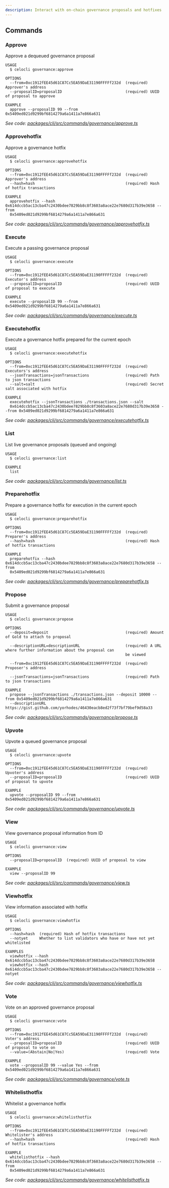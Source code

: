 ```yaml
---
description: Interact with on-chain governance proposals and hotfixes
---
```


## Commands

### Approve

Approve a dequeued governance proposal

```
USAGE
  $ celocli governance:approve

OPTIONS
  --from=0xc1912fEE45d61C87Cc5EA59DaE31190FFFFf232d  (required) Approver's address
  --proposalID=proposalID                            (required) UUID of proposal to approve

EXAMPLE
  approve --proposalID 99 --from 0x5409ed021d9299bf6814279a6a1411a7e866a631
```

_See code: [packages/cli/src/commands/governance/approve.ts](https://github.com/celo-org/celo-monorepo/tree/master/packages/cli/src/commands/governance/approve.ts)_

### Approvehotfix

Approve a governance hotfix

```
USAGE
  $ celocli governance:approvehotfix

OPTIONS
  --from=0xc1912fEE45d61C87Cc5EA59DaE31190FFFFf232d  (required) Approver's address
  --hash=hash                                        (required) Hash of hotfix transactions

EXAMPLE
  approvehotfix --hash 0x614dccb5ac13cba47c2430bdee7829bb8c8f3603a8ace22e7680d317b39e3658 --from
  0x5409ed021d9299bf6814279a6a1411a7e866a631
```

_See code: [packages/cli/src/commands/governance/approvehotfix.ts](https://github.com/celo-org/celo-monorepo/tree/master/packages/cli/src/commands/governance/approvehotfix.ts)_

### Execute

Execute a passing governance proposal

```
USAGE
  $ celocli governance:execute

OPTIONS
  --from=0xc1912fEE45d61C87Cc5EA59DaE31190FFFFf232d  (required) Executor's address
  --proposalID=proposalID                            (required) UUID of proposal to execute

EXAMPLE
  execute --proposalID 99 --from 0x5409ed021d9299bf6814279a6a1411a7e866a631
```

_See code: [packages/cli/src/commands/governance/execute.ts](https://github.com/celo-org/celo-monorepo/tree/master/packages/cli/src/commands/governance/execute.ts)_

### Executehotfix

Execute a governance hotfix prepared for the current epoch

```
USAGE
  $ celocli governance:executehotfix

OPTIONS
  --from=0xc1912fEE45d61C87Cc5EA59DaE31190FFFFf232d  (required) Executors's address
  --jsonTransactions=jsonTransactions                (required) Path to json transactions
  --salt=salt                                        (required) Secret salt associated with hotfix

EXAMPLE
  executehotfix --jsonTransactions ./transactions.json --salt
  0x614dccb5ac13cba47c2430bdee7829bb8c8f3603a8ace22e7680d317b39e3658 --from 0x5409ed021d9299bf6814279a6a1411a7e866a631
```

_See code: [packages/cli/src/commands/governance/executehotfix.ts](https://github.com/celo-org/celo-monorepo/tree/master/packages/cli/src/commands/governance/executehotfix.ts)_

### List

List live governance proposals (queued and ongoing)

```
USAGE
  $ celocli governance:list

EXAMPLE
  list
```

_See code: [packages/cli/src/commands/governance/list.ts](https://github.com/celo-org/celo-monorepo/tree/master/packages/cli/src/commands/governance/list.ts)_

### Preparehotfix

Prepare a governance hotfix for execution in the current epoch

```
USAGE
  $ celocli governance:preparehotfix

OPTIONS
  --from=0xc1912fEE45d61C87Cc5EA59DaE31190FFFFf232d  (required) Preparer's address
  --hash=hash                                        (required) Hash of hotfix transactions

EXAMPLE
  preparehotfix --hash 0x614dccb5ac13cba47c2430bdee7829bb8c8f3603a8ace22e7680d317b39e3658 --from
  0x5409ed021d9299bf6814279a6a1411a7e866a631
```

_See code: [packages/cli/src/commands/governance/preparehotfix.ts](https://github.com/celo-org/celo-monorepo/tree/master/packages/cli/src/commands/governance/preparehotfix.ts)_

### Propose

Submit a governance proposal

```
USAGE
  $ celocli governance:propose

OPTIONS
  --deposit=deposit                                  (required) Amount of Gold to attach to proposal

  --descriptionURL=descriptionURL                    (required) A URL where further information about the proposal can
                                                     be viewed

  --from=0xc1912fEE45d61C87Cc5EA59DaE31190FFFFf232d  (required) Proposer's address

  --jsonTransactions=jsonTransactions                (required) Path to json transactions

EXAMPLE
  propose --jsonTransactions ./transactions.json --deposit 10000 --from 0x5409ed021d9299bf6814279a6a1411a7e866a631
  --descriptionURL https://gist.github.com/yorhodes/46430eacb8ed2f73f7bf79bef9d58a33
```

_See code: [packages/cli/src/commands/governance/propose.ts](https://github.com/celo-org/celo-monorepo/tree/master/packages/cli/src/commands/governance/propose.ts)_

### Upvote

Upvote a queued governance proposal

```
USAGE
  $ celocli governance:upvote

OPTIONS
  --from=0xc1912fEE45d61C87Cc5EA59DaE31190FFFFf232d  (required) Upvoter's address
  --proposalID=proposalID                            (required) UUID of proposal to upvote

EXAMPLE
  upvote --proposalID 99 --from 0x5409ed021d9299bf6814279a6a1411a7e866a631
```

_See code: [packages/cli/src/commands/governance/upvote.ts](https://github.com/celo-org/celo-monorepo/tree/master/packages/cli/src/commands/governance/upvote.ts)_

### View

View governance proposal information from ID

```
USAGE
  $ celocli governance:view

OPTIONS
  --proposalID=proposalID  (required) UUID of proposal to view

EXAMPLE
  view --proposalID 99
```

_See code: [packages/cli/src/commands/governance/view.ts](https://github.com/celo-org/celo-monorepo/tree/master/packages/cli/src/commands/governance/view.ts)_

### Viewhotfix

View information associated with hotfix

```
USAGE
  $ celocli governance:viewhotfix

OPTIONS
  --hash=hash  (required) Hash of hotfix transactions
  --notyet     Whether to list validators who have or have not yet whitelisted

EXAMPLES
  viewhotfix --hash 0x614dccb5ac13cba47c2430bdee7829bb8c8f3603a8ace22e7680d317b39e3658
  viewhotfix --hash 0x614dccb5ac13cba47c2430bdee7829bb8c8f3603a8ace22e7680d317b39e3658 --notyet
```

_See code: [packages/cli/src/commands/governance/viewhotfix.ts](https://github.com/celo-org/celo-monorepo/tree/master/packages/cli/src/commands/governance/viewhotfix.ts)_

### Vote

Vote on an approved governance proposal

```
USAGE
  $ celocli governance:vote

OPTIONS
  --from=0xc1912fEE45d61C87Cc5EA59DaE31190FFFFf232d  (required) Voter's address
  --proposalID=proposalID                            (required) UUID of proposal to vote on
  --value=(Abstain|No|Yes)                           (required) Vote

EXAMPLE
  vote --proposalID 99 --value Yes --from 0x5409ed021d9299bf6814279a6a1411a7e866a631
```

_See code: [packages/cli/src/commands/governance/vote.ts](https://github.com/celo-org/celo-monorepo/tree/master/packages/cli/src/commands/governance/vote.ts)_

### Whitelisthotfix

Whitelist a governance hotfix

```
USAGE
  $ celocli governance:whitelisthotfix

OPTIONS
  --from=0xc1912fEE45d61C87Cc5EA59DaE31190FFFFf232d  (required) Whitelister's address
  --hash=hash                                        (required) Hash of hotfix transactions

EXAMPLE
  whitelisthotfix --hash 0x614dccb5ac13cba47c2430bdee7829bb8c8f3603a8ace22e7680d317b39e3658 --from
  0x5409ed021d9299bf6814279a6a1411a7e866a631
```

_See code: [packages/cli/src/commands/governance/whitelisthotfix.ts](https://github.com/celo-org/celo-monorepo/tree/master/packages/cli/src/commands/governance/whitelisthotfix.ts)_
